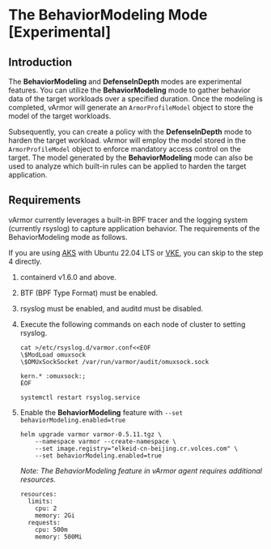 # The BehaviorModeling Mode [Experimental]

## Introduction
The **BehaviorModeling** and **DefenseInDepth** modes are experimental features. You can utilize the **BehaviorModeling** mode to gather behavior data of the target workloads over a specified duration. Once the modeling is completed, vArmor will generate an `ArmorProfileModel` object to store the model of the target workloads. 

Subsequently, you can create a policy with the **DefenseInDepth** mode to harden the target workload. vArmor will employ the model stored in the `ArmorProfileModel` object to enforce mandatory access control on the target. The model generated by the **BehaviorModeling** mode can also be used to analyze which built-in rules can be applied to harden the target application.

## Requirements

vArmor currently leverages a built-in BPF tracer and the logging system (currently rsyslog) to capture application behavior.
The requirements of the BehaviorModeling mode as follows.

If you are using [AKS](https://azure.microsoft.com/en-us/products/kubernetes-service) with Ubuntu 22.04 LTS or [VKE](https://www.volcengine.com/product/vke), you can skip to the step 4 directly.

1. containerd v1.6.0 and above.
2. BTF (BPF Type Format) must be enabled. 
3. rsyslog must be enabled, and auditd must be disabled. 
4. Execute the following commands on each node of cluster to setting rsyslog.
    ```
    cat >/etc/rsyslog.d/varmor.conf<<EOF
    \$ModLoad omuxsock
    \$OMUxSockSocket /var/run/varmor/audit/omuxsock.sock

    kern.* :omuxsock:;
    EOF
    ```
    ```
    systemctl restart rsyslog.service
    ```
4. Enable the **BehaviorModeling** feature with `--set behaviorModeling.enabled=true`
    ```
    helm upgrade varmor varmor-0.5.11.tgz \
        --namespace varmor --create-namespace \
        --set image.registry="elkeid-cn-beijing.cr.volces.com" \
        --set behaviorModeling.enabled=true
    ```
    
    *Note: The BehaviorModeling feature in vArmor agent requires additional resources.*
    ```
    resources:
      limits:
        cpu: 2
        memory: 2Gi
      requests:
        cpu: 500m
        memory: 500Mi
    ```

